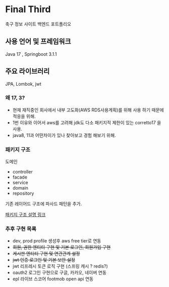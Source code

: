 # Final Third
축구 정보 사이트 백엔드 포트폴리오

## 사용 언어 및 프레임워크

Java 17 , Springboot 3.1.1

## 주요 라이브러리

JPA, Lombok, jwt

### 왜 17, 3?

- 현재 재직중인 회사에서 내부 고도화(AWS RDS사용계획)를 위해 사용 하기 때문에 적응을 위해.<br/>
- 1번 이유와 이어서 aws를 고려해 jdk도 다소 패키지적 제한이 있는 corretto17 을 사용.<br/>
- java8, 11과 어떤차이가 있나 찾아보고 경험 해보기 위해.


### 패키지 구조

도메인 
 - controller
 - facade
 - service
 - domain
 - repository

기존 레이어드 구조에 파사드 패턴을 추가.

[패키지 구조 설명 링크](https://velog.io/@ksw_dev/%ED%8F%AC%ED%8A%B8%ED%8F%B4%EB%A6%AC%EC%98%A4-%EB%A0%88%EC%9D%B4%EC%96%B4%EB%93%9C-%EC%95%84%ED%82%A4%ED%85%8D%EC%B3%90)


### 추후 구현 목록
- dev, prod profile 생성후 aws free tier로 연동 
- ~~회원, 권한 엔티티 구현 및 기본 로그인, 회원가입 구현~~
- ~~게시판 엔티티 구현 및 연관관계 설정~~
- ~~jwt 인증 로그인 및 기본 보안 설정~~
- jwt 리프레시 토큰 로직 구현 (스프링 캐시 ? redis?)
- oauth2 로그인 구현으로 구글, 카카오, 네이버 연동 
- epl 라이브 스코어 footmob open api 연동
